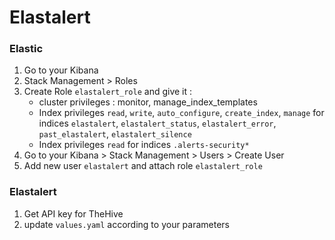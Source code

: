 # Elastalert

### Elastic
1. Go to your Kibana
2. Stack Management > Roles
3. Create Role `elastalert_role` and give it :
    - cluster privileges : monitor, manage_index_templates
    - Index privileges `read`, `write`, `auto_configure`, `create_index`, `manage` for indices `elastalert`, `elastalert_status`, `elastalert_error`, `past_elastalert`, `elastalert_silence`
    - Index privileges `read` for indices `.alerts-security*`
4. Go to your Kibana > Stack Management > Users > Create User
5. Add new user `elastalert` and attach role `elastalert_role`

### Elastalert

1. Get API key for TheHive
2. update `values.yaml` according to your parameters
